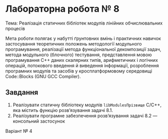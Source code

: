 # Лабораторна робота № 8
 
 Тема: Реалізація статичних бібліотек модулів лінійних обчислювальних процесів
 
 Мета роботи полягає у набутті ґрунтовних вмінь і практичних навичок застосування теоретичних положень методології модульного програмування, реалізації метода функціональної декомпозиції задач, метода модульного (блочного) тестування, представлення мовою програмування С++ даних скалярних типів, арифметичних і логічних операцій, потокового введення й виведення інформації, розроблення програмних модулів та засобів у кросплатформовому середовищі Code::Blocks (GNU GCC Compiler). 
 
 ## Завдання
 1. Реалізувати статичну бібліотеку модулів `libModulesПрізвище` C/C++, яка містить функцію розв’язування задачі 8.1.
 2. Реалізувати програмне забезпечення розв’язування задачі 8.2 — консольний застосунок
 
 Варіант № 4
